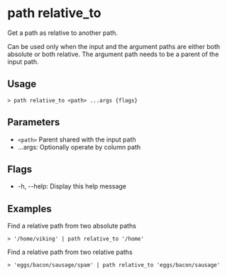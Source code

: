 # path relative_to
Get a path as relative to another path.

Can be used only when the input and the argument paths are either both
absolute or both relative. The argument path needs to be a parent of the input
path.

## Usage
```shell
> path relative_to <path> ...args {flags} 
 ```

## Parameters
* `<path>` Parent shared with the input path
* ...args: Optionally operate by column path

## Flags
* -h, --help: Display this help message

## Examples
  Find a relative path from two absolute paths
```shell
> '/home/viking' | path relative_to '/home'
 ```

  Find a relative path from two relative paths
```shell
> 'eggs/bacon/sausage/spam' | path relative_to 'eggs/bacon/sausage'
 ```

